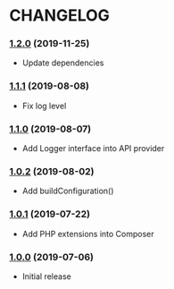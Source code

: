CHANGELOG
=========

### [1.2.0](https://github.com/webeweb/pexels-library/tree/v1.2.0) (2019-11-25)

- Update dependencies

### [1.1.1](https://github.com/webeweb/pexels-library/tree/v1.1.1) (2019-08-08)

- Fix log level

### [1.1.0](https://github.com/webeweb/pexels-library/tree/v1.1.0) (2019-08-07)

- Add Logger interface into API provider

### [1.0.2](https://github.com/webeweb/pexels-library/tree/v1.0.2) (2019-08-02)

- Add buildConfiguration()

### [1.0.1](https://github.com/webeweb/pexels-library/tree/v1.0.1) (2019-07-22)

- Add PHP extensions into Composer

### [1.0.0](https://github.com/webeweb/pexels-library/tree/v1.0.0) (2019-07-06)

- Initial release
